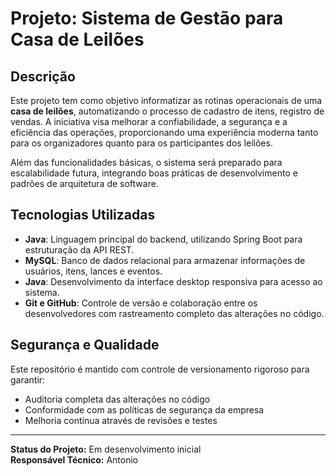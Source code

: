 # Projeto: Sistema de Gestão para Casa de Leilões

## Descrição

Este projeto tem como objetivo informatizar as rotinas operacionais de uma **casa de leilões**, automatizando o processo de cadastro de itens, registro de vendas. A iniciativa visa melhorar a confiabilidade, a segurança e a eficiência das operações, proporcionando uma experiência moderna tanto para os organizadores quanto para os participantes dos leilões.

Além das funcionalidades básicas, o sistema será preparado para escalabilidade futura, integrando boas práticas de desenvolvimento e padrões de arquitetura de software.

## Tecnologias Utilizadas

- **Java**: Linguagem principal do backend, utilizando Spring Boot para estruturação da API REST.
- **MySQL**: Banco de dados relacional para armazenar informações de usuários, itens, lances e eventos.
- **Java**: Desenvolvimento da interface desktop responsiva para acesso ao sistema.
- **Git e GitHub**: Controle de versão e colaboração entre os desenvolvedores com rastreamento completo das alterações no código.

## Segurança e Qualidade

Este repositório é mantido com controle de versionamento rigoroso para garantir:
- Auditoria completa das alterações no código
- Conformidade com as políticas de segurança da empresa
- Melhoria contínua através de revisões e testes

---

**Status do Projeto:** Em desenvolvimento inicial  
**Responsável Técnico:** Antonio 
